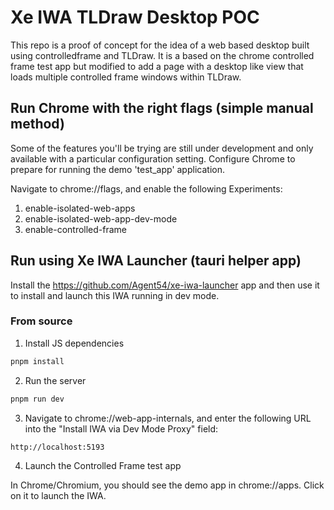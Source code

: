 # Xe IWA TLDraw Desktop POC

This repo is a proof of concept for the idea of a web based desktop built using controlledframe and TLDraw. It is a based on the chrome controlled frame test app but modified to add a page with a desktop like view that loads multiple controlled frame windows within TLDraw.  

## Run Chrome with the right flags (simple manual method)

Some of the features you'll be trying are still under development and only
available with a particular configuration setting. Configure Chrome to prepare
for running the demo 'test_app' application.

Navigate to chrome://flags, and enable the following Experiments:
  1. enable-isolated-web-apps
  1. enable-isolated-web-app-dev-mode
  1. enable-controlled-frame

## Run using Xe IWA Launcher (tauri helper app)

Install the https://github.com/Agent54/xe-iwa-launcher app and then use it to install and launch this IWA running in dev mode. 

### From source
1. Install JS dependencies

```sh
pnpm install
```

2. Run the server

```sh
pnpm run dev
```

3. Navigate to chrome://web-app-internals, and enter the following URL into the
"Install IWA via Dev Mode Proxy" field:
```
http://localhost:5193
```

4. Launch the Controlled Frame test app

In Chrome/Chromium, you should see the demo app in chrome://apps. Click on it
to launch the IWA.
